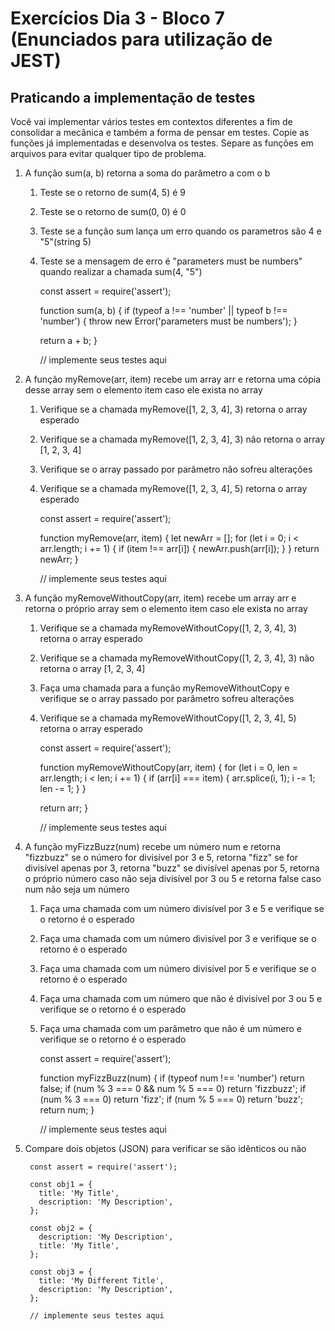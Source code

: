 # Exercícios Dia 3 - Bloco 7 (Enunciados para utilização de JEST)

## Praticando a implementação de testes

Você vai implementar vários testes em contextos diferentes a fim de consolidar a mecânica e também a forma de pensar em testes.
Copie as funções já implementadas e desenvolva os testes. Separe as funções em arquivos para evitar qualquer tipo de problema.

1. A função sum(a, b) retorna a soma do parâmetro a com o b
	1. Teste se o retorno de sum(4, 5) é 9
	2. Teste se o retorno de sum(0, 0) é 0
	3. Teste se a função sum lança um erro quando os parametros são 4 e "5"(string 5)
	4. Teste se a mensagem de erro é "parameters must be numbers" quando realizar a chamada sum(4, "5")

		const assert = require('assert');

		function sum(a, b) {
		  if (typeof a !== 'number' || typeof b !== 'number') {
		    throw new Error('parameters must be numbers');
		  }

		  return a + b;
		}

		// implemente seus testes aqui

2. A função myRemove(arr, item) recebe um array arr e retorna uma cópia desse array sem o elemento item caso ele exista no array
	1. Verifique se a chamada myRemove([1, 2, 3, 4], 3) retorna o array esperado
	2. Verifique se a chamada myRemove([1, 2, 3, 4], 3) não retorna o array [1, 2, 3, 4]
	3. Verifique se o array passado por parâmetro não sofreu alterações
	4. Verifique se a chamada myRemove([1, 2, 3, 4], 5) retorna o array esperado

		const assert = require('assert');

		function myRemove(arr, item) {
		  let newArr = [];
		  for (let i = 0; i < arr.length; i += 1) {
		    if (item !== arr[i]) {
		      newArr.push(arr[i]);
		    }
		  }
		  return newArr;
		}

		// implemente seus testes aqui
		
3. A função myRemoveWithoutCopy(arr, item) recebe um array arr e retorna o próprio array sem o elemento item caso ele exista no array
	1. Verifique se a chamada myRemoveWithoutCopy([1, 2, 3, 4], 3) retorna o array esperado
	2. Verifique se a chamada myRemoveWithoutCopy([1, 2, 3, 4], 3) não retorna o array [1, 2, 3, 4]
	3. Faça uma chamada para a função myRemoveWithoutCopy e verifique se o array passado por parâmetro sofreu alterações
	4. Verifique se a chamada myRemoveWithoutCopy([1, 2, 3, 4], 5) retorna o array esperado
	
		const assert = require('assert');

		function myRemoveWithoutCopy(arr, item) {
		  for (let i = 0, len = arr.length; i < len; i += 1) {
		    if (arr[i] === item) {
		      arr.splice(i, 1);
		      i -= 1;
		      len -= 1;
		    }
		  }

		  return arr;
		}

		// implemente seus testes aqui

4. A função myFizzBuzz(num) recebe um número num e retorna "fizzbuzz" se o número for divisível por 3 e 5, retorna "fizz" se for divisível apenas por 3, retorna "buzz" se divisível apenas por 5, retorna o próprio número caso não seja divisível por 3 ou 5 e retorna false caso num não seja um número
	1. Faça uma chamada com um número divisível por 3 e 5 e verifique se o retorno é o esperado
	2. Faça uma chamada com um número divisível por 3 e verifique se o retorno é o esperado
	3. Faça uma chamada com um número divisível por 5 e verifique se o retorno é o esperado
	4. Faça uma chamada com um número que não é divisível por 3 ou 5 e verifique se o retorno é o esperado
	5. Faça uma chamada com um parâmetro que não é um número e verifique se o retorno é o esperado

		const assert = require('assert');

		function myFizzBuzz(num) {
		  if (typeof num !== 'number') return false;
		  if (num % 3 === 0 && num % 5 === 0) return 'fizzbuzz';
		  if (num % 3 === 0) return 'fizz';
		  if (num % 5 === 0) return 'buzz';
		  return num;
		}

		// implemente seus testes aqui
	
5. Compare dois objetos (JSON) para verificar se são idênticos ou não

		const assert = require('assert');

		const obj1 = {
		  title: 'My Title',
		  description: 'My Description',
		};

		const obj2 = {
		  description: 'My Description',
		  title: 'My Title',
		};

		const obj3 = {
		  title: 'My Different Title',
		  description: 'My Description',
		};

		// implemente seus testes aqui

